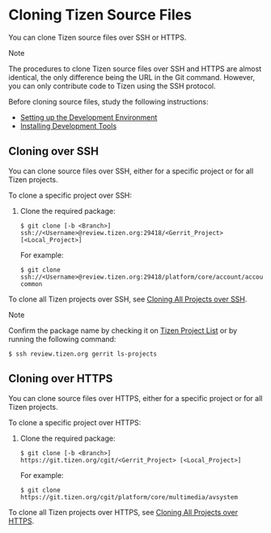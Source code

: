 # Cloning Tizen Source Files

You can clone Tizen source files over SSH or HTTPS.

> [!NOTE]
>
> The procedures to clone Tizen source files over SSH and HTTPS are almost identical, the only difference being the URL in the Git command. However, you can only contribute code to Tizen using the SSH protocol.

Before cloning source files, study the following instructions:

- [Setting up the Development Environment](setting-up.md)
- [Installing Development Tools](installing.md)

## Cloning over SSH

You can clone source files over SSH, either for a specific project or for all Tizen projects.

To clone a specific project over SSH:

1. Clone the required package:

   ```
   $ git clone [-b <Branch>] ssh://<Username>@review.tizen.org:29418/<Gerrit_Project> [<Local_Project>]
   ```

   For example:

   ```
   $ git clone ssh://<Username>@review.tizen.org:29418/platform/core/account/account-common
   ```

To clone all Tizen projects over SSH, see [Cloning All Projects over SSH](building-all.md#cloning-all-projects-over-ssh).

> [!NOTE]
>
> Confirm the package name by checking it on [Tizen Project List](https://review.tizen.org/gerrit/#/admin/projects/) or by running the following command:
> ```
> $ ssh review.tizen.org gerrit ls-projects
> ```

## Cloning over HTTPS

You can clone source files over HTTPS, either for a specific project or for all Tizen projects.

To clone a specific project over HTTPS:

1. Clone the required package:

   ```
   $ git clone [-b <Branch>] https://git.tizen.org/cgit/<Gerrit_Project> [<Local_Project>]
   ```

   For example:

   ```
   $ git clone https://git.tizen.org/cgit/platform/core/multimedia/avsystem
   ```

To clone all Tizen projects over HTTPS, see [Cloning All Projects over HTTPS](building-all.md#cloning-all-projects-over-https).
